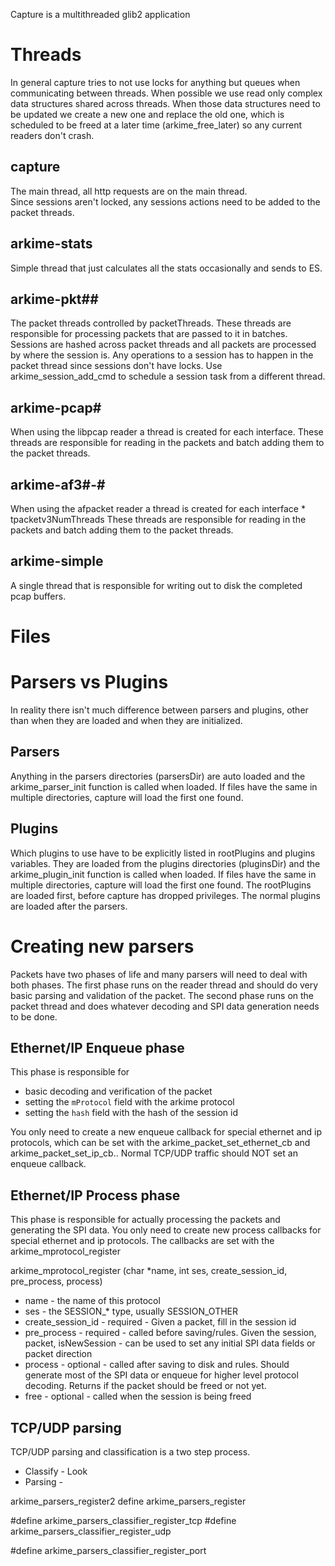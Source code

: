 Capture is a multithreaded glib2 application

# Threads

In general capture tries to not use locks for anything but queues when communicating between threads.
When possible we use read only complex data structures shared across threads.
When those data structures need to be updated we create a new one and replace the old one, which is scheduled to be freed at a later time (arkime_free_later) so any current readers don't crash.

## capture
The main thread, all http requests are on the main thread.  
Since sessions aren't locked, any sessions actions need to be added to the packet threads.

## arkime-stats
Simple thread that just calculates all the stats occasionally and sends to ES.

## arkime-pkt##
The packet threads controlled by packetThreads.
These threads are responsible for processing packets that are passed to it in batches.
Sessions are hashed across packet threads and all packets are processed by where the session is.
Any operations to a session has to happen in the packet thread since sessions don't have locks.
Use arkime_session_add_cmd to schedule a session task from a different thread.

## arkime-pcap#
When using the libpcap reader a thread is created for each interface.
These threads are responsible for reading in the packets and batch adding them to the packet threads.

## arkime-af3#-#
When using the afpacket reader a thread is created for each interface * tpacketv3NumThreads
These threads are responsible for reading in the packets and batch adding them to the packet threads.

## arkime-simple
A single thread that is responsible for writing out to disk the completed pcap buffers.


# Files

# Parsers vs Plugins

In reality there isn't much difference between parsers and plugins, other than when they are loaded and when they are initialized.

## Parsers
Anything in the parsers directories (parsersDir) are auto loaded and the arkime_parser_init function is called when loaded.
If files have the same in multiple directories, capture will load the first one found.

## Plugins
Which plugins to use have to be explicitly listed in rootPlugins and plugins variables.
They are loaded from the plugins directories (pluginsDir) and the arkime_plugin_init function is called when loaded.
If files have the same in multiple directories, capture will load the first one found.
The rootPlugins are loaded first, before capture has dropped privileges.
The normal plugins are loaded after the parsers.

# Creating new parsers

Packets have two phases of life and many parsers will need to deal with both phases.
The first phase runs on the reader thread and should do very basic parsing and validation of the packet.
The second phase runs on the packet thread and does whatever decoding and SPI data generation needs to be done.

## Ethernet/IP Enqueue phase

This phase is responsible for 
* basic decoding and verification of the packet
* setting the `mProtocol` field with the arkime protocol
* setting the `hash` field with the hash of the session id

You only need to create a new enqueue callback for special ethernet and ip protocols, which can be set with the arkime_packet_set_ethernet_cb and arkime_packet_set_ip_cb..
Normal TCP/UDP traffic should NOT set an enqueue callback.

## Ethernet/IP Process phase

This phase is responsible for actually processing the packets and generating the SPI data.
You only need to create new process callbacks for special ethernet and ip protocols.
The callbacks are set with the arkime_mprotocol_register

arkime_mprotocol_register (char *name, int ses, create_session_id, pre_process, process)

* name - the name of this protocol
* ses - the SESSION_* type, usually SESSION_OTHER
* create_session_id - required - Given a packet, fill in the session id
* pre_process - required - called before saving/rules. Given the session, packet, isNewSession - can be used to set any initial SPI data fields or packet direction
* process - optional - called after saving to disk and rules.  Should generate most of the SPI data or enqueue for higher level protocol decoding.  Returns if the packet should be freed or not yet.
* free - optional - called when the session is being freed

## TCP/UDP parsing

TCP/UDP parsing and classification is a two step process.
* Classify - Look
* Parsing - 


arkime_parsers_register2
define arkime_parsers_register

#define arkime_parsers_classifier_register_tcp
#define arkime_parsers_classifier_register_udp

#define arkime_parsers_classifier_register_port
